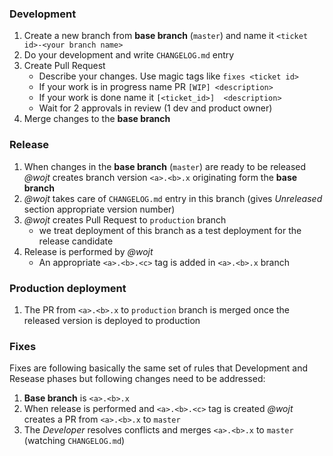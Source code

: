 ### Development 

1. Create a new branch from **base branch** (`master`) and name it  `<ticket id>-<your branch name>`
1. Do your development and write `CHANGELOG.md` entry 
1. Create Pull Request 
   * Describe your changes. Use magic tags like `fixes <ticket id>` 
   * If your work is in progress name PR `[WIP] <description>`
   * If your work is done name it `[<ticket_id>]  <description>`
   * Wait for 2 approvals in review (1 dev and product owner)
1. Merge changes to the **base branch** 

### Release 

1. When changes in the **base branch** (`master`) are ready to be released _@wojt_ creates branch version `<a>.<b>.x` originating form the **base branch**
1. _@wojt_ takes care of `CHANGELOG.md` entry in this branch (gives _Unreleased_ section appropriate version number)
1. _@wojt_ creates Pull Request to `production` branch 
   * we treat deployment of this branch as a test deployment for the release candidate 
1. Release is performed by _@wojt_
   * An appropriate `<a>.<b>.<c>` tag is added in `<a>.<b>.x` branch 

### Production deployment 

1. The PR from `<a>.<b>.x` to `production` branch is merged once the released version is deployed to production
   
### Fixes 

Fixes are following basically the same set of rules that Development and Resease phases but following changes need to be addressed:

1. **Base branch** is `<a>.<b>.x`
1. When release is performed and `<a>.<b>.<c>` tag is created _@wojt_ creates a PR from `<a>.<b>.x` to `master`
1. The _Developer_ resolves conflicts and merges `<a>.<b>.x` to `master` (watching `CHANGELOG.md`)
